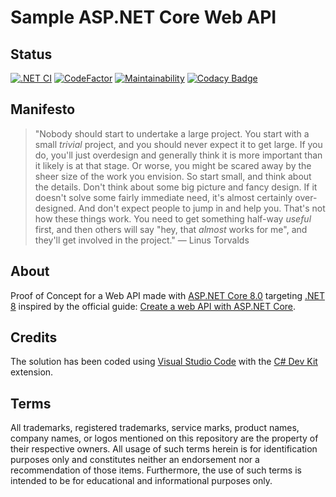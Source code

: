 # Sample ASP.NET Core Web API

## Status

[![.NET CI](https://github.com/nanotaboada/Dotnet.AspNetCore.Samples.WebApi/actions/workflows/dotnet.yml/badge.svg)](https://github.com/nanotaboada/Dotnet.AspNetCore.Samples.WebApi/actions/workflows/dotnet.yml) [![CodeFactor](https://www.codefactor.io/repository/github/nanotaboada/dotnet.aspnetcore.samples.webapi/badge)](https://www.codefactor.io/repository/github/nanotaboada/dotnet.aspnetcore.samples.webapi) [![Maintainability](https://api.codeclimate.com/v1/badges/f6ea65015041cb0e1465/maintainability)](https://codeclimate.com/github/nanotaboada/Dotnet.AspNetCore.Samples.WebApi/maintainability) [![Codacy Badge](https://app.codacy.com/project/badge/Grade/29596b95bbd54926a34fe05148f075e3)](https://app.codacy.com/gh/nanotaboada/Dotnet.AspNetCore.Samples.WebApi/dashboard?utm_source=gh&utm_medium=referral&utm_content=&utm_campaign=Badge_grade)

## Manifesto

> "Nobody should start to undertake a large project. You start with a small _trivial_ project, and you should never expect it to get large. If you do, you'll just overdesign and generally think it is more important than it likely is at that stage. Or worse, you might be scared away by the sheer size of the work you envision. So start small, and think about the details. Don't think about some big picture and fancy design. If it doesn't solve some fairly immediate need, it's almost certainly over-designed. And don't expect people to jump in and help you. That's not how these things work. You need to get something half-way _useful_ first, and then others will say "hey, that _almost_ works for me", and they'll get involved in the project." — Linus Torvalds

## About

Proof of Concept for a Web API made with [ASP.NET Core 8.0](https://learn.microsoft.com/en-us/aspnet/core/release-notes/aspnetcore-8.0?view=aspnetcore-8.0) targeting [.NET 8](https://learn.microsoft.com/en-us/dotnet/core/whats-new/dotnet-8) inspired by the official guide: [Create a web API with ASP.NET Core](https://learn.microsoft.com/en-us/aspnet/core/tutorials/first-web-api?view=aspnetcore-8.0&tabs=visual-studio-code).

## Credits

The solution has been coded using [Visual Studio Code](https://code.visualstudio.com/) with the [C# Dev Kit](https://marketplace.visualstudio.com/items?itemName=ms-dotnettools.csdevkit) extension.

## Terms

All trademarks, registered trademarks, service marks, product names, company names, or logos mentioned on this repository are the property of their respective owners. All usage of such terms herein is for identification purposes only and constitutes neither an endorsement nor a recommendation of those items. Furthermore, the use of such terms is intended to be for educational and informational purposes only.
